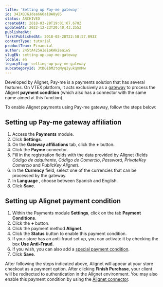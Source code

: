 ```yaml
---
title: 'Setting up Pay-me gateway'
id: 34IXQJGJdea666aiOA8y8S
status: ARCHIVED
createdAt: 2018-03-28T19:01:07.670Z
updatedAt: 2022-12-23T20:40:43.255Z
publishedAt: 
firstPublishedAt: 2018-03-28T22:58:57.093Z
contentType: tutorial
productTeam: Financial
author: 245tA425AIeioKAk2eaiwS
slugEN: setting-up-pay-me-gateway
locale: en
legacySlug: setting-up-pay-me-gateway
subcategoryId: 3tDGibM2tqMyqIyukqmmMw
---
```


Developed by Alignet, Pay-me is a payments solution that has several features. On VTEX platform, it acts exclusively as a [gateway](/en/tutorial/what-is-a-payment-gateway) to process the Alignet __payment condition__ (which also has a connector with the same name aimed at this function).

To enable Alignet payments using Pay-me gateway, follow the steps below:

## Setting up Pay-me gateway affiliation
1. Access the __Payments__ module.
2. Click __Settings__.
3. On the __Gateway affiliations__ tab, click the __+__ button.
4. Click the __Payme__ connector.
5. Fill in the registration fields with the data provided by Alignet (fields _Código de adquirente_, _Código de Comercio_, _Password_, _PrivateKey Comercio_ and _PublicKey Alignet_).
6. In the __Currency__ field, select one of the currencies that can be processed by the gateway.
7. In __Language__ , choose between Spanish and English.
8. Click __Save__.

## Setting up Alignet payment condition
1. Within the Payments module __Settings__, click on the tab __Payment Conditions__.
2. Click the __+__ button.
3. Click the payment method __Alignet__.
4. Click the __Status__ button to enable this payment condition.
5. If your store has an anti-fraud set up, you can activate it by checking the box __Use Anti-Fraud__.
6. If you wish, you can also add a [special payment condition](/en/tutorial/special-conditions).
8. Click __Save__.

After following the steps indicated above, Alignet will appear at your store checkout as a payment option. After clicking __Finish Purchase__, your client will be redirected to authentication in the Alignet environment. You may also enable this payment condition by using the [Alignet connector](/en/tutorial/setting-up-payments-with-alignet).
